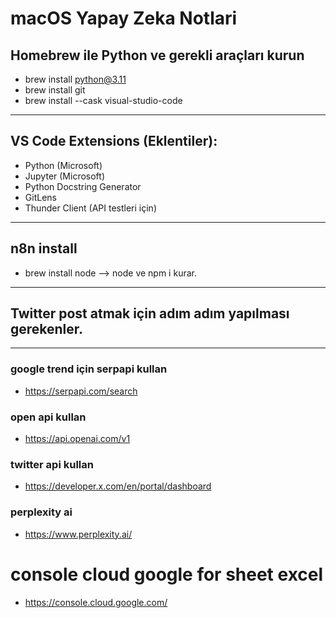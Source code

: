 # macOS Yapay Zeka Notlari

## Homebrew ile Python ve gerekli araçları kurun
* brew install python@3.11
* brew install git
* brew install --cask visual-studio-code

----
## VS Code Extensions (Eklentiler):
* Python (Microsoft)
* Jupyter (Microsoft)
* Python Docstring Generator
* GitLens
* Thunder Client (API testleri için)

----
## n8n install
* brew install node --> node ve npm i kurar.
---
## Twitter post atmak için adım adım yapılması gerekenler.
---
### google trend için serpapi kullan

* https://serpapi.com/search

### open api kullan 

* https://api.openai.com/v1 

### twitter api kullan 
* https://developer.x.com/en/portal/dashboard

### perplexity ai
* https://www.perplexity.ai/

# console cloud google for sheet excel
* https://console.cloud.google.com/